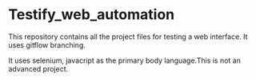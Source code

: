 # Testify_web_automation
This repository contains all the project files for testing a web interface. It uses gitflow branching.

It uses selenium, javacript as the primary body language.This is not an advanced project.
